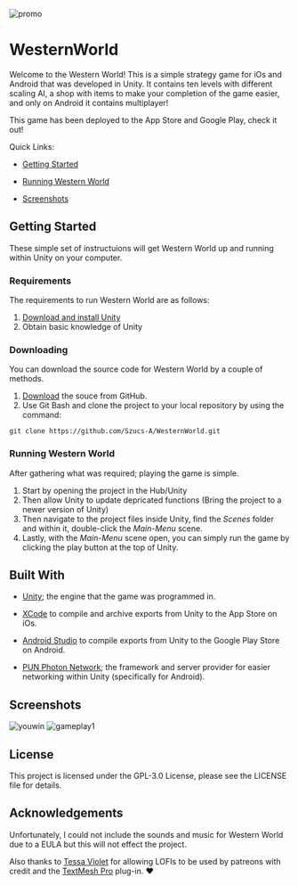 ![promo](https://user-images.githubusercontent.com/35391412/49332242-a3a1bf80-f577-11e8-8f9d-bea074eaa7dc.png)
# WesternWorld
Welcome to the Western World! This is a simple strategy game for iOs and Android that was developed in Unity. It contains ten levels with different scaling AI, a shop with items to make your completion of the game easier, and only on Android it contains multiplayer!

This game has been deployed to the App Store and Google Play, check it out!

Quick Links:
- [Getting Started](#Getting-Started)

- [Running Western World](#Running-Western-World)
 
- [Screenshots](#Screenshots)

## Getting Started
These simple set of instructuions will get Western World up and running within Unity on your computer.

### Requirements
The requirements to run Western World are as follows:
  1. [Download and install Unity](https://unity3d.com/)
  2. Obtain basic knowledge of Unity
  
### Downloading
You can download the source code for Western World by a couple of methods.
  1. [Download](https://github.com/Szucs-A/WesternWorld/archive/master.zip) the souce from GitHub.  
  2. Use Git Bash and clone the project to your local repository by using the command:
  ```
  git clone https://github.com/Szucs-A/WesternWorld.git
  ```

### Running Western World
After gathering what was required; playing the game is simple. 
  1. Start by opening the project in the Hub/Unity
  2. Then allow Unity to update depricated functions (Bring the project to a newer version of Unity)
  3. Then navigate to the project files inside Unity, find the *Scenes* folder and within it, double-click the *Main-Menu* scene.
  4. Lastly, with the *Main-Menu* scene open, you can simply run the game by clicking the play button at the top of Unity.

## Built With
- [Unity](https://unity3d.com/); the engine that the game was programmed in.

- [XCode](https://developer.apple.com/xcode/) to compile and archive exports from Unity to the App Store on iOs.

- [Android Studio](https://developer.android.com/studio/) to compile exports from Unity to the Google Play Store on Android.

- [PUN Photon Network](https://www.photonengine.com/en/pun); the framework and server provider for easier networking within Unity (specifically for Android).

## Screenshots
![youwin](https://user-images.githubusercontent.com/35391412/49332261-19a62680-f578-11e8-856a-32fbdcc368b4.png)
![gameplay1](https://user-images.githubusercontent.com/35391412/49332262-19a62680-f578-11e8-8575-5f7dfaaaca67.png)

## License
This project is licensed under the GPL-3.0 License, please see the LICENSE file for details.

## Acknowledgements
Unfortunately, I could not include the sounds and music for Western World due to a EULA but this will not effect the project.

Also thanks to [Tessa Violet](https://www.patreon.com/TessaViolet) for allowing LOFIs to be used by patreons with credit and the [TextMesh Pro](https://assetstore.unity.com/packages/essentials/beta-projects/textmesh-pro-84126) plug-in. :heart:
